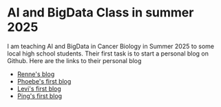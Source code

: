 # AI and BigData Class in summer 2025
I am teaching AI and BigData in Cancer Biology in Summer 2025 to some local high school students. Their first task is to start a personal blog on Github. 
Here are the links to their personal blog
<br>
- [Renne's blog](https://rwang08.github.io/) 
- [Phoebe's first blog](https://phoebe-miao.github.io/2025/07/08/Phoebe's-First-Blog.html)
- [Levi's first blog ](https://levilei320.github.io/2025/07/08/blog-post-title-from-file-name.html)
- [Ping's first blog](https://pingery.github.io/2025/07/08/my-first-blog.html) 
</br>
